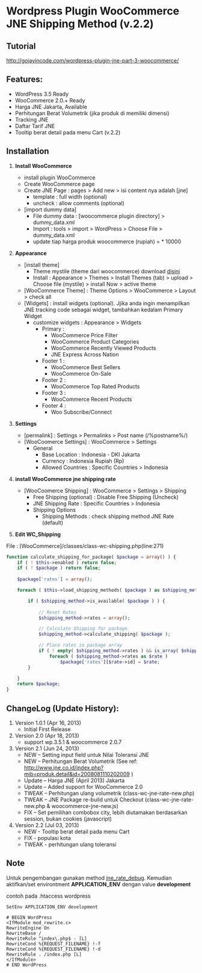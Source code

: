 # Wordpress Plugin WooCommerce JNE Shipping Method (v.2.2)

## Tutorial
http://gojayincode.com/wordpress-plugin-jne-part-3-woocommerce/

## Features:
+ WordPress 3.5 Ready
+ WooCommerce 2.0.+ Ready
+ Harga JNE Jakarta, Available
+ Perhitungan Berat Volumetrik (jika produk di memiliki dimensi)
+ Tracking JNE
+ Daftar Tarif JNE
+ Tooltip berat detail pada menu Cart (v.2.2)

## Installation
1. **Install WooCommerce** 
	+ install plugin WooCommerce
	+ Create WooCommerce page
	+ Create JNE Page : pages > Add new > isi content nya adalah [jne]
		+ template : full width (optional)
		+ uncheck  : allow comments (optional)
	+ [import dummy data]
		- File dummy data : [woocommerce plugin directory] > dummy_data.xml
		- Import : tools > import > WordPress > Choose File > dummy_data.xml
		- update tiap harga produk woocommerce (rupiah) = * 10000
	
2. **Appearance**
	+ [install theme]
		- Theme mystile (theme dari woocommerce) download [disini](https://dl.dropboxusercontent.com/u/110272111/mystile.zip)
		- Install : Appearance > Themes > Install Themes (tab) > upload > Choose file (mystile) > install Now > active theme
	+ [WooCommerce Theme] : Theme Options > WooCommerce > Layout > check all
	+ [Widgets] : install widgets (optional). Jjika anda ingin menampilkan JNE tracking code sebagai widget, tambahkan kedalam Primary Widget
		- customize widgets : Appearance > Widgets 
			+ Primary : 
				- WooCommerce Price Filter
				- WooCommerce Product Categories
				- WooCommerce Recently Viewed Products
				- JNE Express Across Nation
			+ Footer 1 : 
				- WooCommerce Best Sellers
				- WooCommerce On-Sale
			+ Footer 2 : 
				- WooCommerce Top Rated Products
			+ Footer 3 : 
				- WooCommerce Recent Products
			+ Footer 4 : 
				- Woo Subscribe/Connect
			
3. **Settings** 
	+ [permalink] : Settings > Permalinks > Post name (/%postname%/)
	+ [WooCoomerce Settings] : WooCommerce > Settings
		- General
			- Base Location 	  : Indonesia - DKI Jakarta
			- Currency 		  : Indonesia Rupiah (Rp)
			- Allowed Countries   : Specific Countries > Indonesia
	

4. **install WooCommerce jne shipping rate** 
	+ [WooCoomerce Shipping] : WooCommerce > Settings > Shipping
		- Free Shipping (optional) : Disable Free Shipping (Uncheck)
		- JNE Shipping Rate :  Specific Countries > Indonesia
		- Shipping Options 
			- Shipping Methods : check shipping method JNE Rate (default)

5. **Edit WC_Shipping** 

File : [WooCommerce]/classes/class-wc-shipping.php(line:271)

```php
function calculate_shipping_for_package( $package = array() ) {
	if ( ! $this->enabled ) return false;
	if ( ! $package ) return false;
	
	$package['rates'] = array();

	foreach ( $this->load_shipping_methods( $package ) as $shipping_method ) {

		if ( $shipping_method->is_available( $package ) ) {
			
			// Reset Rates
			$shipping_method->rates = array();

			// Calculate Shipping for package
			$shipping_method->calculate_shipping( $package );

			// Place rates in package array
			if ( ! empty( $shipping_method->rates ) && is_array( $shipping_method->rates ) )
				foreach ( $shipping_method->rates as $rate )
					$package['rates'][$rate->id] = $rate;
		}

	}
	return $package;
}
```

## ChangeLog (Update History):
	
1. Version 1.0.1 (Apr 16, 2013)
	+ Initial First Release
2. Version 2.0 (Apr 18, 2013)
	+ support wp.3.5.1 & woocommerce 2.0.7
3. Version 2.1 (Jun 24, 2013)
	+ NEW – Setting input field untuk Nilai Toleransi JNE
	+ NEW – Perhitungan Berat Volumetrik (See ref: http://www.jne.co.id/index.php?mib=produk.detail&id=2008081110202009 )
	+ Update – Harga JNE (April 2013) Jakarta
	+ Update – Added support for WooCommerce 2.0
	+ TWEAK – Perhitungan ulang volumetrik (class-wc-jne-rate-new.php)
	+ TWEAK – JNE Package re-build untuk Checkout (class-wc-jne-rate-new.php & woocommerce-jne-new.js)
	+ FIX – Set pemilihan combobox city, lebih diutamakan berdasarkan session, bukan cookies (javascript)
4. Version 2.2 (Jul 03, 2013)
	+ NEW - Tooltip berat detail pada menu Cart
	+ FIX - populasi kota
	+ TWEAK - perhitungan ulang toleransi

## Note
Untuk pengembangan gunakan method [jne_rate_debug](https://github.com/gojay/woocommerce-jne-shipping-rate/blob/master/jne-shipping-rate-functions.php). Kemudian aktifkan/set environtment **APPLICATION_ENV** dengan value **development**

contoh pada .htaccess wordpress
```
SetEnv APPLICATION_ENV development

# BEGIN WordPress
<IfModule mod_rewrite.c>
RewriteEngine On
RewriteBase /
RewriteRule ^index\.php$ - [L]
RewriteCond %{REQUEST_FILENAME} !-f
RewriteCond %{REQUEST_FILENAME} !-d
RewriteRule . /index.php [L]
</IfModule>
# END WordPress
```

